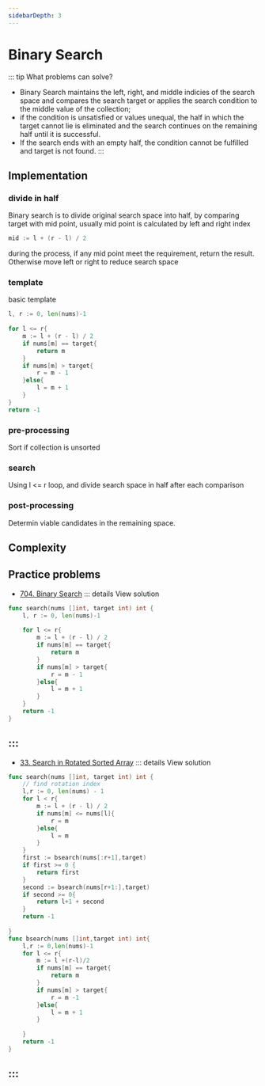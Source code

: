 ```yaml
---
sidebarDepth: 3
---
```

# Binary Search

::: tip What problems can solve?
* Binary Search maintains the left, right, and middle indicies of the search space and compares the search target or applies the search condition to the middle value of the collection; 
* if the condition is unsatisfied or values unequal, the half in which the target cannot lie is eliminated and the search continues on the remaining half until it is successful. 
* If the search ends with an empty half, the condition cannot be fulfilled and target is not found.
:::



## Implementation 


### divide in half

Binary search is to divide original search space into half, by comparing target with mid point, usually mid point is calculated by left and right index 

```go
mid := l + (r - l) / 2
```

during the process, if any mid point meet the requirement, return the result. Otherwise move left or right to reduce search space

### template
basic template
```go
l, r := 0, len(nums)-1
    
for l <= r{
    m := l + (r - l) / 2
    if nums[m] == target{
        return m
    }
    if nums[m] > target{
        r = m - 1
    }else{
        l = m + 1
    }
}
return -1
```

### pre-processing
Sort if collection is unsorted

### search
Using l <= r loop, and divide search space in half after each comparison

### post-processing
Determin viable candidates in the remaining space.

## Complexity 

## Practice problems

* [704. Binary Search](https://leetcode.com/problems/binary-search/) 
::: details View solution

```go
func search(nums []int, target int) int {
    l, r := 0, len(nums)-1
    
    for l <= r{
        m := l + (r - l) / 2
        if nums[m] == target{
            return m
        }
        if nums[m] > target{
            r = m - 1
        }else{
            l = m + 1
        }
    }
    return -1
}
```
:::
---

* [33. Search in Rotated Sorted Array](https://leetcode.com/problems/search-in-rotated-sorted-array/)
::: details View solution

```go
func search(nums []int, target int) int {
    // find rotation index
    l,r := 0, len(nums) - 1
    for l < r{
        m := l + (r - l) / 2
        if nums[m] <= nums[l]{
            r = m
        }else{
            l = m
        }
    }
    first := bsearch(nums[:r+1],target)
    if first >= 0 {
        return first
    }
    second := bsearch(nums[r+1:],target)
    if second >= 0{
        return l+1 + second 
    }
    return -1
   
}
func bsearch(nums []int,target int) int{
    l,r := 0,len(nums)-1
    for l <= r{
        m := l +(r-l)/2
        if nums[m] == target{
            return m
        }
        if nums[m] > target{
            r = m -1
        }else{
            l = m + 1
        }
        
    }
    return -1
}
```
:::
---